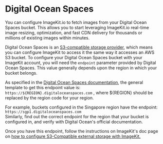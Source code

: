 # Digital Ocean Spaces

You can configure ImageKit.io to fetch images from your Digital Ocean Spaces bucket. This allows you to start leveraging ImageKit.io real-time image resizing, optimization, and fast CDN delivery for thousands or millions of existing images within minutes.

Digital Ocean Spaces is an [S3-compatible storage provider](https://docs.imagekit.io/integration/configure-origin/s3-compatible-external-storages), which means you can configure ImageKit to access it the same way it accesses an AWS S3 bucket. To configure your Digital Ocean Spaces bucket with your ImageKit account, you will need the `endpoint` parameter provided by Digital Ocean Spaces. This value generally depends upon the region in which your bucket belongs. 

As specified in the [Digital Ocean Spaces documentation](https://developers.digitalocean.com/documentation/spaces/), the general template to get this endpoint value is: `https://${REGION}.digitaloceanspaces.com` , where ${REGION} should be replaced by the region code for your region.

For example, buckets configured in the Singapore region have the endpoint: `https://sgp1.digitaloceanspaces.com` \
Similarly, find out the correct endpoint for the region that your bucket is configured in, and verify with Digital Ocean's official documentation. 

Once you have this endpoint, follow the instructions on ImageKit's doc page on [how to configure S3-Compatible external storage with ImageKit.](https://docs.imagekit.io/integration/configure-origin/s3-compatible-external-storages)
